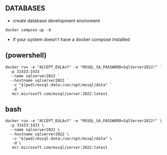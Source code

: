## DATABASES

* create database development enviroment

```
docker compose up -d
```

* if your system doesn't have a docker compose installed

## (powershell)

```
docker run -e "ACCEPT_EULA=Y" -e "MSSQL_SA_PASSWORD=SqlServer2022!" `
  -p 31433:1433 `
  --name sqlserver2022 `
  --hostname sqlserver2022 `
   -v "$(pwd)/mssql-data:/var/opt/mssql/data" `
   -d `
   mcr.microsoft.com/mssql/server:2022-latest
```

## bash

```
docker run -e "ACCEPT_EULA=Y" -e "MSSQL_SA_PASSWORD=SqlServer2022!" \
  -p 31433:1433 \
  --name sqlserver2022 \
  --hostname sqlserver2022 \
   -v "$(pwd)/mssql-data:/var/opt/mssql/data" \
   -d \
   mcr.microsoft.com/mssql/server:2022-latest
```
